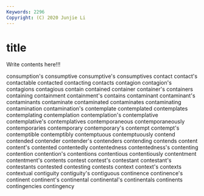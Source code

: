 ```yaml
---
Keywords: 2296
Copyright: (C) 2020 Junjie Li
---
```


# title

Write contents here!!!

consumption's 
consumptive 
consumptive's 
consumptives 
contact 
contact's
contactable 
contacted 
contacting 
contacts 
contagion 
contagion's 
contagions 
contagious 
contain 
contained
container 
container's 
containers 
containing 
containment 
containment's 
contains 
contaminant 
contaminant's 
contaminants
contaminate 
contaminated 
contaminates 
contaminating 
contamination 
contamination's 
contemplate 
contemplated 
contemplates 
contemplating
contemplation 
contemplation's 
contemplative 
contemplative's 
contemplatives 
contemporaneous 
contemporaneously 
contemporaries 
contemporary 
contemporary's
contempt 
contempt's 
contemptible 
contemptibly 
contemptuous 
contemptuously 
contend 
contended 
contender 
contender's
contenders 
contending 
contends 
content 
content's 
contented 
contentedly 
contentedness 
contentedness's 
contenting
contention 
contention's 
contentions 
contentious 
contentiously 
contentment 
contentment's 
contents 
contest 
contest's
contestant 
contestant's 
contestants 
contested 
contesting 
contests 
context 
context's 
contexts 
contextual
contiguity 
contiguity's 
contiguous 
continence 
continence's 
continent 
continent's 
continental 
continental's 
continentals
continents 
contingencies 
contingency 
